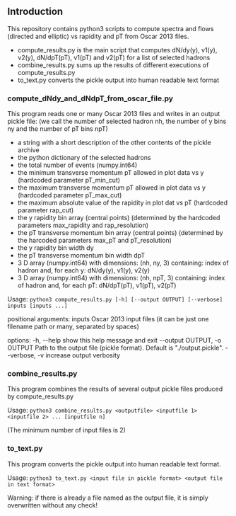 ## Introduction
This repository contains python3 scripts to compute spectra and flows (directed and elliptic) vs rapidity and pT from Oscar 2013 files.

- compute_results.py is the main script that computes dN/dy(y), v1(y), v2(y), dN/dpT(pT), v1(pT) and v2(pT) for a list of selected hadrons
- combine_results.py sums up the results of different executions of compute_results.py
- to_text.py converts the pickle output into human readable text format

### compute_dNdy_and_dNdpT_from_oscar_file.py

This program reads one or many Oscar 2013 files and writes in an output pickle file:
(we call the number of selected hadron nh, the number of y bins ny and the number of pT bins npT)

- a string with a short description of the other contents of the pickle archive
- the python dictionary of the selected hadrons
- the total number of events (numpy.int64)
- the minimum transverse momentum pT allowed in plot data vs y (hardcoded parameter pT_min_cut)
- the maximum transverse momentum pT allowed in plot data vs y (hardcoded parameter pT_max_cut)
- the maximum absolute value of the rapidity in plot dat vs pT (hardcoded parameter rap_cut)
- the y rapidity bin array (central points) (determined by the hardcoded parameters max_rapidity and rap_resolution)
- the pT transverse momentum bin array (central points) (determined by the harcoded parameters max_pT and pT_resolution)
- the y rapidity bin width dy
- the pT transverse momentum bin width dpT
- 3 D array (numpy.int64) with dimensions: (nh, ny, 3) containing: index of hadron and, for each y: dN/dy(y), v1(y), v2(y)
- 3 D array (numpy.int64) with dimensions: (nh, npT, 3) containing: index of hadron and, for each pT: dN/dpT(pT), v1(pT), v2(pT)

Usage: `python3 compute_results.py [-h] [--output OUTPUT] [--verbose] inputs [inputs ...]`

positional arguments:
  inputs                Oscar 2013 input files (it can be just one filename path or many, separated by spaces)

options:
  -h, --help            show this help message and exit
  --output OUTPUT, -o OUTPUT
                        Path to the output file (pickle format). Default is "./output.pickle".
  --verbose, -v         increase output verbosity

### combine_results.py

This program combines the results of several output pickle files produced by compute_results.py

Usage: `python3 combine_results.py <outputfile> <inputfile 1> <inputfile 2> ... [inputfile n]`

(The minimum number of input files is 2)

### to_text.py

This program converts the pickle output into human readable text format.

Usage: `python3 to_text.py <input file in pickle format> <output file in text format>`

Warning: if there is already a file named as the output file, it is simply overwritten without any check!
